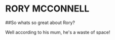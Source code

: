 # RORY MCCONNELL

##So whats so great about Rory?

Well according to his mum, he's a waste of space!


